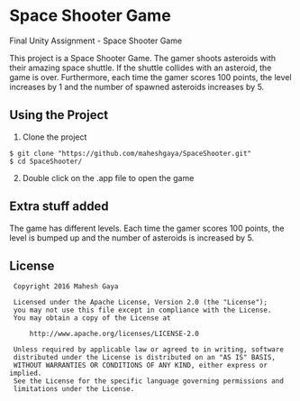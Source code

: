 # Space Shooter Game
Final Unity Assignment - Space Shooter Game

This project is a Space Shooter Game. The gamer shoots asteroids with their amazing space shuttle. If the shuttle collides with an asteroid, the game is over. Furthermore, each time the gamer scores 100 points, the level increases by 1 and the number of spawned asteroids increases by 5.

## Using the Project
1. Clone the project
  
  ```
  $ git clone "https://github.com/maheshgaya/SpaceShooter.git"
  $ cd SpaceShooter/
  ```
2. Double click on the .app file to open the game

## Extra stuff added
The game has different levels. Each time the gamer scores 100 points, the level is bumped up and the number of 
asteroids is increased by 5.

## License
```
 Copyright 2016 Mahesh Gaya

 Licensed under the Apache License, Version 2.0 (the "License");
 you may not use this file except in compliance with the License.
 You may obtain a copy of the License at

     http://www.apache.org/licenses/LICENSE-2.0

 Unless required by applicable law or agreed to in writing, software
 distributed under the License is distributed on an "AS IS" BASIS,
 WITHOUT WARRANTIES OR CONDITIONS OF ANY KIND, either express or implied.
 See the License for the specific language governing permissions and
 limitations under the License.
```
